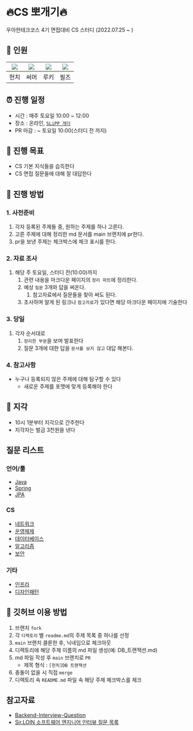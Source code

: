 # 🔥CS 뽀개기🔥
우아한테크코스 4기 면접대비 CS 스터디 (2022.07.25 ~ )

## 🦊 인원
|[![](https://github.com/BETTERFUTURE4.png?size=80)](https://github.com/BETTERFUTURE4)|[![](https://github.com/hyewoncc.png?size=80)](https://github.com/hyewoncc) |[![](https://github.com/Wishoon.png?size=80)](https://github.com/Wishoon) | [![](https://github.com/progress0407.png?size=80)](https://github.com/progress0407)|
|:---:|:---:|:---:|:---:|
| 헌치 | 써머 | 루키 | 필즈 |

## ⏰ 진행 일정
- 시간 : 매주 토요일 10:00 ~ 12:00
- 장소 : 온라인, [`SLiPP 게더`](https://app.gather.town/app/rlgHKPj38GyqLB9z/SLiPP)
- PR 마감 : ~ 토요일 10:00(스터디 전 까지)

## 🎯 진행 목표
- CS 기본 지식들을 습득한다
- CS 면접 질문들에 대해 잘 대답한다

## 📖 진행 방법

### 1. 사전준비

1. 각자 등록된 주제들 중, 원하는 주제를 하나 고른다.
2. 고른 주제에 대해 정리한 md 문서를 main 브랜치에 pr한다.
3. pr을 보낸 주제는 체크박스에 체크 표시를 한다.

### 2. 자료 조사

1. 해당 주 토요일, 스터디 전(10:00)까지 
    1. 관련 내용을 마크다운 페이지의 `정리 파트`에 정리한다.
    2. 예상 `질문` 3개와 답을 써온다.
        1. 참고자료에서 질문들을 찾아 써도 된다.
    3. 조사하며 알게 된 링크나 `참고자료`가 있다면 해당 마크다운 페이지에 기술한다

### 3. 당일

1. 각자 순서대로
    1. `정리한 부분`을 보며 발표한다
    2. 질문 3개에 대한 답을 `문서를 보지 않고` 대답 해본다.
    
### 4. 참고사항
- 누구나 등록되지 않은 주제에 대해 탐구할 수 있다
    - 새로운 주제를 포맷에 맞게 등록해야 한다

## 🙏 지각
- 10시 1분부터 지각으로 간주한다
- 지각자는 벌금 3천원을 낸다

## 질문 리스트

### 언어/툴
- [Java](Java/README.md)
- [Spring](Spring/README.md)
- [JPA](Jpa/README.md)

### CS
- [네트워크](Network/README.md)
- [운영체제](OS/README.md)
- [데이터베이스](DB/README.md)
- [알고리즘](Algorithm/README.md)
- [보안](Security/README.md)

### 기타
- [인프라](Infra/README.md)
- [디자인패턴](Design/README.md)

## 🖤 깃허브 이용 방법
1. 브랜치 `fork`
2. 각 `디렉토리` 별 `readme.md`의 주제 목록 중 하나를 선정
3. `main` 브랜치 클론한 후, 닉네임으로 체크아웃 
4. 디렉토리에 해당 주제 이름의 md 파일 생성(예: DB_트랜잭션.md)
5. md 파일 작성 후 `main` 브랜치로 `PR`
    - 제목 형식 : `[헌치]DB 트랜잭션`
6. 충돌이 없을 시 직접 `merge`
7. 디렉토리 속 `README.md` 파일 속 해당 주제 체크박스를 체크


## 참고자료
- [Backend-Interview-Question](https://github.com/ksundong/backend-interview-question)
- [Sir.LOIN 소프트웨어 엔지니어 인터뷰 질문 목록](https://github.com/sirloin-dev/meatplatform/blob/master/job-description/interview-questions.adoc)
